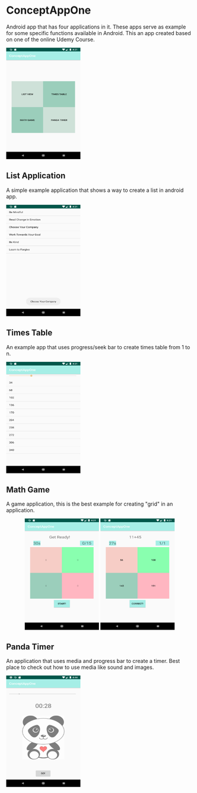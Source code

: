 # ConceptAppOne
Android app that has four applications in it. These apps serve as example for some specific functions available in Android. This an app created based on one of the online Udemy Course.
<p align="left">
  <img width="200" height="300" src="/screenshots/MainScreen.png">
</p>

## List Application
A simple example application that shows a way to create a list in android app.
<p align="left">
  <img width="200" height="300" src="/screenshots/List App.png">
</p>

## Times Table
An example app that uses progress/seek bar to create times table from 1 to n.
<p align="left">
  <img width="200" height="300" src="/screenshots/Times Table.png">
</p>

## Math Game
A game application, this is the best example for creating "grid" in an application.
<p align="center">
  <img width="200" height="300" src="/screenshots/Math Game.png">
  <img width="200" height="300" src="/screenshots/Math game in progress.png">
</p>

## Panda Timer
An application that uses media and progress bar to create a timer. Best place to check out how to use media like sound and images.
<p align="left">
  <img width="200" height="300" src="/screenshots/Panda Timer.png">
</p>
